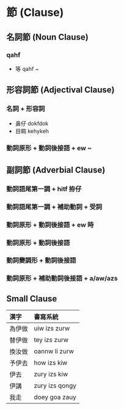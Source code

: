 # 節 (Clause)

## 名詞節 (Noun Clause)

### qahf

* 等 qahf ~

## 形容詞節 (Adjectival Clause)

### 名詞 + 形容詞

* 鼻仔 dokfdok
* 目睭 kehykeh

### 動詞原形 + 動詞後接語 + ew ~

## 副詞節 (Adverbial Clause)

### 動詞語尾第一調 + hitf 拵仔

### 動詞語尾第一調 + 補助動詞 + 受詞

### 動詞原形 + 動詞後接語 + ew 時

### 動詞原形 + 動詞後接語

### 動詞變調形 + 動詞後接語

### 動詞原形 + 補助動詞後接語 + a/aw/azs

## Small Clause

| 漢字 | 書寫系統 |
| :--- | :--- |
| 為伊做 | uiw izs zurw |
| 替伊做 | tey izs zurw |
| 換汝做 | oannw li zurw |
| 予伊去 | how izs kiw |
| 伊去 | zury izs kiw |
| 伊講 | zury izs qongy |
| 我走 | doey goa zauy |
